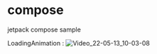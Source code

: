 # compose
jetpack compose sample


LoadingAnimation : 
![Video_22-05-13_10-03-08](https://user-images.githubusercontent.com/89965864/168217840-d01c58b9-a8d7-4a9a-99dd-55e5781ddf75.gif)
